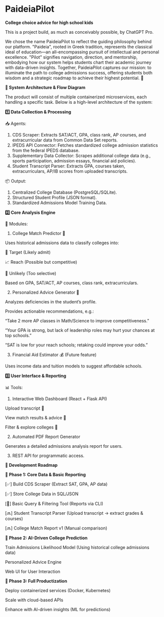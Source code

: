# PaideiaPilot
**College choice advice for high school kids**

This is a project build, as much as conceivably possible, by ChatGPT Pro.

We chose the name PaideiaPilot to reflect the guiding philosophy behind our platform. "Paideia", rooted in Greek tradition, represents the classical ideal of education—an all-encompassing pursuit of intellectual and personal excellence. "Pilot" signifies navigation, direction, and mentorship, embodying how our system helps students chart their academic journey with data-driven insights. Together, PaideiaPilot captures our mission: to illuminate the path to college admissions success, offering students both wisdom and a strategic roadmap to achieve their highest potential. 🚀


**📌 System Architecture & Flow Diagram**

The product will consist of multiple containerized microservices, each handling a specific task. Below is a high-level architecture of the system:


**1️⃣ Data Collection & Processing**

📥 Agents:

1. CDS Scraper: Extracts SAT/ACT, GPA, class rank, AP courses, and extracurricular data from Common Data Set reports.
2. IPEDS API Connector: Fetches standardized college admission statistics from the federal IPEDS database.
3. Supplementary Data Collector: Scrapes additional college data (e.g., sports participation, admission essays, financial aid policies).
4. Student Transcript Parser: Extracts GPA, courses taken, extracurriculars, AP/IB scores from uploaded transcripts.
   
📦 Output:

1. Centralized College Database (PostgreSQL/SQLite).
2. Structured Student Profile (JSON format).
3. Standardized Admissions Model Training Data.


**2️⃣ Core Analysis Engine**

🔎 Modules:

1. College Match Predictor 🏫

Uses historical admissions data to classify colleges into:

🎯 Target (Likely admit)

📈 Reach (Possible but competitive)

🔻 Unlikely (Too selective)

Based on GPA, SAT/ACT, AP courses, class rank, extracurriculars.

2. Personalized Advice Generator 📌

Analyzes deficiencies in the student’s profile.

Provides actionable recommendations, e.g.:

“Take 2 more AP classes in Math/Science to improve competitiveness.”

“Your GPA is strong, but lack of leadership roles may hurt your chances at top schools.”

“SAT is low for your reach schools; retaking could improve your odds.”

3. Financial Aid Estimator 💰 (Future feature)

Uses income data and tuition models to suggest affordable schools.


**3️⃣ User Interface & Reporting**

📊 Tools:

1. Interactive Web Dashboard (React + Flask API)

Upload transcript 📄

View match results & advice 🎯

Filter & explore colleges 📌

2. Automated PDF Report Generator

Generates a detailed admissions analysis report for users.

3. REST API for programmatic access.

  
**📌 Development Roadmap**

**🔽 Phase 1: Core Data & Basic Reporting**

[✅] Build CDS Scraper (Extract SAT, GPA, AP data)

[✅] Store College Data in SQL/JSON

[🔄] Basic Query & Filtering Tool (Reports via CLI)

[🔜] Student Transcript Parser (Upload transcript → extract grades & courses)

[🔜] College Match Report v1 (Manual comparison)


**🔽 Phase 2: AI-Driven College Prediction**

 Train Admissions Likelihood Model (Using historical college admissions data)
 
 Personalized Advice Engine

 Web UI for User Interaction

 
**🔽 Phase 3: Full Productization**

 Deploy containerized services (Docker, Kubernetes)
 
 Scale with cloud-based APIs

 Enhance with AI-driven insights (ML for predictions)
